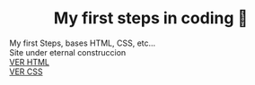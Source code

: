 <div class="container">
<h1 align="center"> My first steps in coding 👣</h1>
My first Steps, bases HTML, CSS, etc... <br>
Site under eternal  construccion<br>
<a href="html\index.html">VER HTML</a> <br>
<a href="css\indexcss.html">VER CSS</a>
</div>

